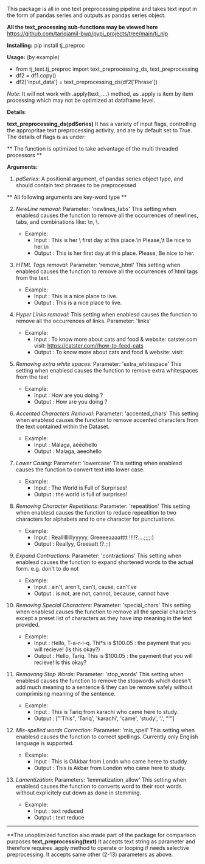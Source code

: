 This package is all in one text preprocessing pipeline and takes text input in the form of pandas series and outputs as pandas series object.

**All the text_processing sub-functions may be viewed here**
https://github.com/tariqjamil-bwp/pypi_projects/tree/main/tj_nlp


**Installing:**
pip install tj_preproc

**Usage:** (by example)
* from tj_text.tj_preproc import text_preprocessing_ds, text_preprocessing
* df2 = df1.copy()
* df2['input_data'] = text_preprocessing_ds(df2['Phrase'])

*Note:* It will not work with .apply(text_....) method, as .apply is item by item processing which may not be optimized at dataframe level.


**Details**:

**text_preprocessing_ds(pdSeries)**
It has a variety of input flags, controlling the appropritae text preprocessing activity, and are by default set to True.
The details of flags is as under:

** The function is optimized to take advantage of the multi threaded processors **

**Arguments:**
1. *pdSeries*: A positional argument, of pandas series object type, and should contain text phrases to be preprocessed

    
** All following arguments are key-word type ** 

 2. *NewLine removal*:
    Parameter: 'newlines_tabs'
    This setting when enablesd causes the function to remove all the occurrences of newlines, tabs, and combinations like: \\n, \\.
    
    * Example:
      * Input : This is her \\ first day at this place.\n Please,\t Be nice to her.\\n
      * Output : This is her first day at this place. Please, Be nice to her. 
    

3. *HTML Tags removal*:
    Parameter: 'remove_html'
    This setting when enablesd causes the function to remove all the occurrences of html tags from the text.
    
    * Example:
      * Input : This is a nice place to live. 
      * Output : This is a nice place to live.  
    

4. *Hyper Links removal*:
    This setting when enablesd causes the function to remove all the occurrences of links.
    Parameter: 'links'

    * Example:
      * Input : To know more about cats and food & website: catster.com  visit: https://catster.com//how-to-feed-cats
      * Output : To know more about cats and food & website: visit:     
    

5. *Removing extra white spaces:*
    Parameter: 'extra_whitespace' 
    This setting when enablesd causes the function to remove extra whitespaces from the text
        
    * Example:
      * Input : How   are   you   doing   ?
      * Output : How are you doing ?     

    
6. *Accented Characters Removal*:
    Parameter: 'accented_chars' 
    This setting when enablesd causes the function to remove accented characters from the text contained within the Dataset.
               
    * Example:
      * Input : Málaga, àéêöhello
      * Output : Malaga, aeeohello    


7. *Lower Casing*:
    Parameter: 'lowercase'
    This setting when enablesd causes the function to convert text into lower case.
             
    * Example:
      * Input : The World is Full of Surprises!
      * Output : the world is full of surprises!
    

8. *Removing Character Repetitions*:
    Parameter: 'repeatition'
    This setting when enablesd causes the function to reduce repeatition to two characters for alphabets and to one character for punctuations.
            
    * Example:
      * Input : Realllllllllyyyyy,        Greeeeaaaatttt   !!!!?....;;;;:)
      * Output : Reallyy, Greeaatt !?.;:)
    
    
9. *Expand Contractions*:
    Parameter: 'contractions'
    This setting when enablesd causes the function to expand shortened words to the actual form.
       e.g. don't to do not
    
     * Example: 
       * Input : ain't, aren't, can't, cause, can't've
       * Output :  is not, are not, cannot, because, cannot have 


10. *Removing Special Characters*:
    Parameter: 'special_chars'
    This setting when enablesd causes the function to remove all the special characters except a preset list of characters as they have imp meaning in  the text provided.
       
    * Example: 
      * Input : Hello, T-a-r-i-q. Thi*s is $100.05 : the payment that you will recieve! (Is this okay?) 
      * Output :  Hello, Tariq. This is $100.05 : the payment that you will recieve! Is this okay?
       

11. *Removong Stop Words*:
    Parameter: 'stop_words'
    This setting when enablesd causes the function to remove the stopwords which doesn't add much meaning to a sentence 
    & they can be remove safely without comprimising meaning of the sentence.
            
    * Example: 
      * Input : This is Tariq from karachi who came here to study.
      * Output : ["'This", 'Tariq', 'karachi', 'came', 'study', '.', "'"] 


12. *Mis-spelled words Correction*:
    Parameter: 'mis_spell'
    This setting when enablesd causes the function to correct spellings. Currently only English language is supported.
 
    * Example: 
      * Input : This is OAkbar from Londn who came heree to studdy.
      * Output : This is Akbar from London who came here to study.
      

13. *Lamentization*:
    Parameters: 'lemmatization_allow'
    This setting when enablesd causes the function to converts word to their root words without explicitely cut down as done in stemming.
            
    * Example: 
      * Input : text reduced 
      * Output :  text reduce


--------------------------------------------------------------------------------------------------------------------------------------------------
**The unoptimized function also made part of the package for comparison purposes **text_preprocessing(text)**
It accepts text string as parameter and therefore requires .apply method to operate or looping if needs selective preprocessing.
It accepts same other (2-13) parameters as above.
